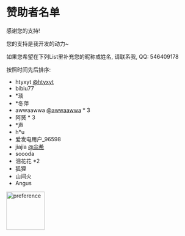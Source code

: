 # 赞助者名单

感谢您的支持!

您的支持是我开发的动力~

如果您希望在下列List里补充您的昵称或姓名, 请联系我, QQ: 546409178

按照时间先后排序:

- htyxyt [@htyxyt](https://github.com/htyxyt)
- bibiu77
- *琰
- *冬萍
- awwaawwa [@awwaawwa](https://github.com/awwaawwa) * 3
- 阿赟 * 3
- *声
- h*u
- 爱发电用户_96598
- jiajia [@尛希](https://space.bilibili.com/347580558)
- soooda
- 泪花花 *2
- 狐狸
- 山间火
- Angus

<img src="../images/chii.jpg" alt="preference" style="width: 100px" align="center"/>